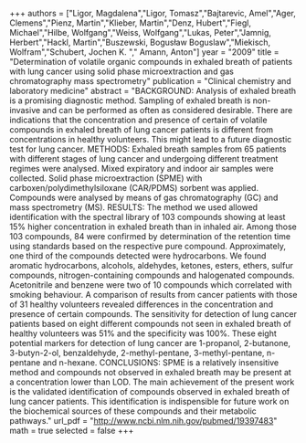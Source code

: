 
+++
authors = ["Ligor, Magdalena","Ligor, Tomasz","Bajtarevic, Amel","Ager, Clemens","Pienz, Martin","Klieber, Martin","Denz, Hubert","Fiegl, Michael","Hilbe, Wolfgang","Weiss, Wolfgang","Lukas, Peter","Jamnig, Herbert","Hackl, Martin","Buszewski, Bogusław Boguslaw","Miekisch, Wolfram","Schubert, Jochen K. "," Amann, Anton"]
year = "2009"
title = "Determination of volatile organic compounds in exhaled breath of patients with lung cancer using solid phase microextraction and gas chromatography mass spectrometry"
publication = "Clinical chemistry and laboratory medicine"
abstract = "BACKGROUND: Analysis of exhaled breath is a promising diagnostic method. Sampling of exhaled breath is non-invasive and can be performed as often as considered desirable. There are indications that the concentration and presence of certain of volatile compounds in exhaled breath of lung cancer patients is different from concentrations in healthy volunteers. This might lead to a future diagnostic test for lung cancer. METHODS: Exhaled breath samples from 65 patients with different stages of lung cancer and undergoing different treatment regimes were analysed. Mixed expiratory and indoor air samples were collected. Solid phase microextraction (SPME) with carboxen/polydimethylsiloxane (CAR/PDMS) sorbent was applied. Compounds were analysed by means of gas chromatography (GC) and mass spectrometry (MS). RESULTS: The method we used allowed identification with the spectral library of 103 compounds showing at least 15% higher concentration in exhaled breath than in inhaled air. Among those 103 compounds, 84 were confirmed by determination of the retention time using standards based on the respective pure compound. Approximately, one third of the compounds detected were hydrocarbons. We found aromatic hydrocarbons, alcohols, aldehydes, ketones, esters, ethers, sulfur compounds, nitrogen-containing compounds and halogenated compounds. Acetonitrile and benzene were two of 10 compounds which correlated with smoking behaviour. A comparison of results from cancer patients with those of 31 healthy volunteers revealed differences in the concentration and presence of certain compounds. The sensitivity for detection of lung cancer patients based on eight different compounds not seen in exhaled breath of healthy volunteers was 51% and the specificity was 100%. These eight potential markers for detection of lung cancer are 1-propanol, 2-butanone, 3-butyn-2-ol, benzaldehyde, 2-methyl-pentane, 3-methyl-pentane, n-pentane and n-hexane. CONCLUSIONS: SPME is a relatively insensitive method and compounds not observed in exhaled breath may be present at a concentration lower than LOD. The main achievement of the present work is the validated identification of compounds observed in exhaled breath of lung cancer patients. This identification is indispensible for future work on the biochemical sources of these compounds and their metabolic pathways."
url_pdf = "http://www.ncbi.nlm.nih.gov/pubmed/19397483"
math = true
selected = false
+++
